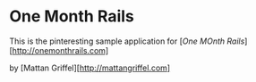 # One Month Rails

This is the pinteresting sample application for 
[*One MOnth Rails*][http://onemonthrails.com]

by [Mattan Griffel][http://mattangriffel.com]